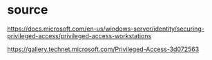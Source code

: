 # source
https://docs.microsoft.com/en-us/windows-server/identity/securing-privileged-access/privileged-access-workstations

https://gallery.technet.microsoft.com/Privileged-Access-3d072563
